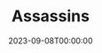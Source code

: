 ---
published: false
cancelled: COVID-19
layout: productions
title: Assassins
date: 2023-09-08T00:00:00
opening_date: 2020
category: musical
Theatre: The 5 & Dime
show_details:
- Music: Stephen Sondheim - wiki
- Lyrics: Stephen Sondheim
- Book: John Weidman - wiki
- Basis: Original concept by Charles Gilbert Jr.
Website: https://www.the5anddime.org/assassins
showtimes:
- 2020-07-31 20:00:00
- 2020-08-01 20:00:00
- 2020-08-02 14:00:00
- 2020-08-03 20:00:00
- 2020-08-06 20:00:00
- 2020-08-07 20:00:00
- 2020-08-08 20:00:00
- 2020-08-09 14:00:00
- 2020-08-13 20:00:00
- 2020-08-14 20:00:00
- 2020-08-15 20:00:00
- 2020-08-16 14:00:00
cast:
crew:
- Director: Lee Hamby
---